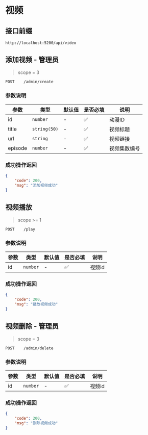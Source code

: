 # 视频

## 接口前缀

```shell
http://localhost:5200/api/video
```

## 添加视频 - 管理员

> scope = 3

```
POST    /admin/create
```

### 参数说明

| 参数    | 类型         | 默认值 | 是否必填 | 说明         |
| ------- | ------------ | ------ | -------- | ------------ |
| id      | `number`     | -      | ✅       | 动漫ID       |
| title   | `string(50)` | -      | ✅       | 视频标题     |
| url     | `string`     | -      | ✅       | 视频链接     |
| episode | `number`     | -      | ✅       | 视频集数编号 |

### 成功操作返回

```json
{
    "code": 200,
    "msg": "添加视频成功"
}
```

## 视频播放

> scope >= 1

```
POST    /play
```

### 参数说明

| 参数 | 类型     | 默认值 | 是否必填 | 说明   |
| ---- | -------- | ------ | -------- | ------ |
| id   | `number` | -      | ✅       | 视频id |

### 成功操作返回

```json
{
    "code": 200,
    "msg": "播放视频成功"
}
```

## 视频删除 - 管理员

> scope = 3

```
POST    /admin/delete
```

### 参数说明

| 参数 | 类型     | 默认值 | 是否必填 | 说明   |
| ---- | -------- | ------ | -------- | ------ |
| id   | `number` | -      | ✅       | 视频id |

### 成功操作返回

```json
{
    "code": 200,
    "msg": "删除视频成功"
}
```
